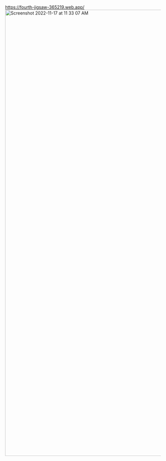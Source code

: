 https://fourth-jigsaw-365219.web.app/
<img width="1437" alt="Screenshot 2022-11-17 at 11 33 07 AM" src="https://user-images.githubusercontent.com/105377225/202503530-736a1a40-cb18-42c7-a8dc-6b7fba3cf7f3.png">
